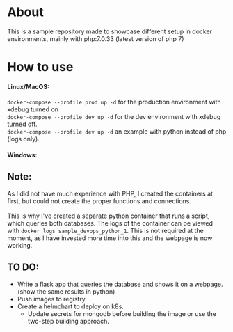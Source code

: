 # About

This is a sample repository made to showcase different setup in docker environments, mainly with php:7.0.33 (latest version of php 7)

# How to use 

#### Linux/MacOS: 

`docker-compose --profile prod up -d` for the production environment with xdebug turned on <br>
`docker-compose --profile dev up -d` for the dev environment with xdebug turned off. <br>
`docker-compose --profile dev up -d` an example with python instead of php (logs only). <br>
#### Windows:

## Note:
As I did not have much experience with PHP, I created the containers at first, but could not create the proper functions and connections.  <br><br>
This is why I've created a separate python container that runs a script, which queries both databases. The logs of the container can be viewed with `docker logs sample_devops_python_1`. This is not required at the moment, as I have invested more time into this and the webpage is now working. 


## TO DO:

- Write a flask app that queries the database and shows it on a webpage. (show the same results in python)
- Push images to registry
- Create a helmchart to deploy on k8s. 
  - Update secrets for mongodb before building the image or use the two-step building approach. 
